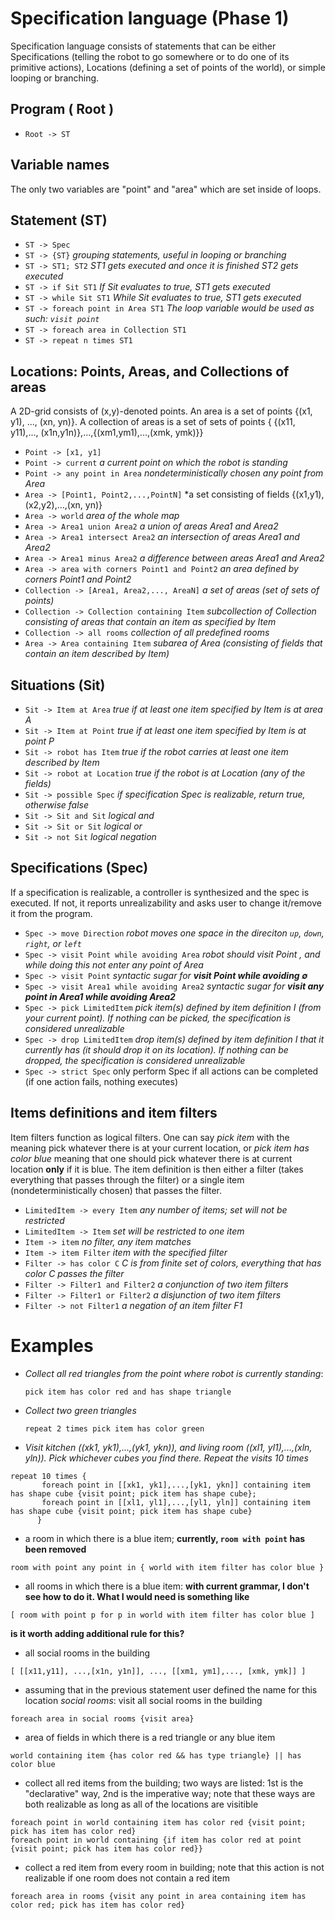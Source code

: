 # Specification language (Phase 1)
Specification language consists of statements that can be either Specifications (telling the robot to go somewhere or to do one of its primitive actions), Locations (defining a set of points of the world), or simple looping or branching.

## Program ( Root )
 
  - `Root -> ST`

## Variable names
The only two variables are "point" and "area" which are set inside of loops.

## Statement (ST)
 
 - `ST -> Spec`
 - `ST -> {ST}` *grouping statements, useful in looping or branching*
 - `ST -> ST1; ST2` *ST1 gets executed and once it is finished ST2 gets executed*
 - `ST -> if Sit ST1`  *If Sit evaluates to true, ST1 gets executed*
 - `ST -> while Sit ST1`  *While Sit evaluates to true, ST1 gets executed*
 - `ST -> foreach point in Area ST1` *The loop variable would be used as such: `visit point`*
 - `ST -> foreach area in Collection ST1`
 - `ST -> repeat n times ST1`

## Locations: Points, Areas, and Collections of areas
A 2D-grid consists of (x,y)-denoted points. An area is a set of points {(x1, y1), ..., (xn, yn)}. A collection of areas is a set of sets of points { {(x11, y11),..., (x1n,y1n)},...,{(xm1,ym1),...,(xmk, ymk)}}

  - `Point -> [x1, y1]`
  - `Point -> current` *a current point on which the robot is standing*
  - `Point -> any point in Area` *nondeterministically chosen any point from Area*
  - `Area -> [Point1, Point2,...,PointN]` *a set consisting of fields {(x1,y1),(x2,y2),...,(xn, yn)}
  - `Area -> world` *area of the whole map*
  - `Area -> Area1 union Area2` *a union of areas Area1 and Area2*
  - `Area -> Area1 intersect Area2` *an intersection of areas Area1 and Area2*
  - `Area -> Area1 minus Area2` *a difference between areas Area1 and Area2*
  - `Area -> area with corners Point1 and Point2` *an area defined by corners Point1 and Point2*
  - `Collection -> [Area1, Area2,..., AreaN]` *a set of areas (set of sets of points)*
  - `Collection -> Collection containing Item` *subcollection of Collection consisting of areas that contain an item as specified by Item*
  - `Collection -> all rooms` *collection of all predefined rooms*
  - `Area -> Area containing Item` *subarea of Area (consisting of fields that contain an item described by Item)*


## Situations (Sit)
 
 - `Sit -> Item at Area` *true if at least one item specified by Item is at area A*
 - `Sit -> Item at Point` *true if at least one item specified by Item is at point P*
 - `Sit -> robot has Item` *true if the robot carries at least one item described by Item*
 - `Sit -> robot at Location` *true if the robot is at Location (any of the fields)*
 - `Sit -> possible Spec`  *if specification Spec is realizable, return true, otherwise false*
 - `Sit -> Sit and Sit` *logical and*
 - `Sit -> Sit or Sit` *logical or*
 - `Sit -> not Sit` *logical negation*

## Specifications (Spec)
If a specification is realizable, a controller is synthesized and the spec is executed. If not, it reports unrealizability and asks user to change it/remove it from the program. 
 
  - `Spec -> move Direction` *robot moves one space in the direciton `up`, `down`, `right`, or `left`*
  - `Spec -> visit Point while avoiding Area`  *robot should visit Point , and while doing this not enter any point of Area* 
  - `Spec -> visit Point`  *syntactic sugar for __visit Point while avoiding $`\emptyset`$__* 
  - `Spec -> visit Area1 while avoiding Area2` *syntactic sugar for __visit any point in Area1 while avoiding Area2__*
  - `Spec -> pick LimitedItem` *pick item(s) defined by item definition I (from your current point). If nothing can be picked, the specification is considered unrealizable*
  - `Spec -> drop LimitedItem` *drop item(s) defined by item definition I that it currently has (it should drop it on its location). If nothing can be dropped, the specification is considered unrealizable*
  - `Spec -> strict Spec` only perform Spec if all actions can be completed (if one action fails, nothing executes)

## Items definitions and item filters
Item filters function as logical filters. One can say _pick item_ with the meaning pick whatever there is at your current location, or _pick item has color blue_ meaning that one should pick whatever there is at current location **only** if it is blue. The item definition is then either a filter (takes everything that passes through the filter) or a single item (nondeterministically chosen) that passes the filter.

  - `LimitedItem -> every Item` _any number of items; set will not be restricted_
  - `LimitedItem -> Item` _set will be restricted to one item_
  - `Item -> item` _no filter, any item matches_
  - `Item -> item Filter` _item with the specified filter_
  - `Filter -> has color C` _C is from finite set of colors, everything that has color C passes the filter_
  - `Filter -> Filter1 and Filter2`  _a conjunction of two item filters_
  - `Filter -> Filter1 or Filter2` _a disjunction of two item filters_
  - `Filter -> not Filter1` _a negation of an item filter F1_
 

# Examples
  - *Collect all red triangles from the point where robot is currently standing*: 
    ```
    pick item has color red and has shape triangle
    ```
    
  - *Collect two green triangles*
     ```
    repeat 2 times pick item has color green
    ```
    
  - *Visit kitchen ((xk1, yk1),...,(yk1, ykn)), and living room ((xl1, yl1),...,(xln, yln)). Pick whichever cubes you find there. Repeat the visits 10 times*
```    
repeat 10 times {
       foreach point in [[xk1, yk1],...,[yk1, ykn]] containing item has shape cube {visit point; pick item has shape cube}; 
       foreach point in [[xl1, yl1],...,[yl1, yln]] containing item has shape cube {visit point; pick item has shape cube}
      }
```
      
  - a room in which there is a blue item; **currently, `room with point` has been removed**
  ```
  room with point any point in { world with item filter has color blue }
  ```
  - all rooms in which there is a blue item:
  **with current grammar, I don't see how to do it. What I would need is something like**
  ```
  [ room with point p for p in world with item filter has color blue ]
  ```
  **is it worth adding additional rule for this?**
  
  - all social rooms in the building
  ```
  [ [[x11,y11], ...,[x1n, y1n]], ..., [[xm1, ym1],..., [xmk, ymk]] ]
  ```
  
  - assuming that in the previous statement user defined the name for this location *social rooms*: visit all social rooms in the building
  ```
  foreach area in social rooms {visit area}
  ```
  
  - area of fields in which there is a red triangle or any blue item
  ```
  world containing item {has color red && has type triangle} || has color blue
  ```

  - collect all red items from the building; two ways are listed: 1st is the "declarative" way, 2nd is the imperative way; note that these ways are both realizable as long as all of the locations are visitible
  ```
  foreach point in world containing item has color red {visit point; pick has item has color red}
  foreach point in world containing {if item has color red at point {visit point; pick has item has color red}}
  ```

  - collect a red item from every room in building; note that this action is not realizable if one room does not contain a red item
  ```
  foreach area in rooms {visit any point in area containing item has color red; pick has item has color red}
  ```

